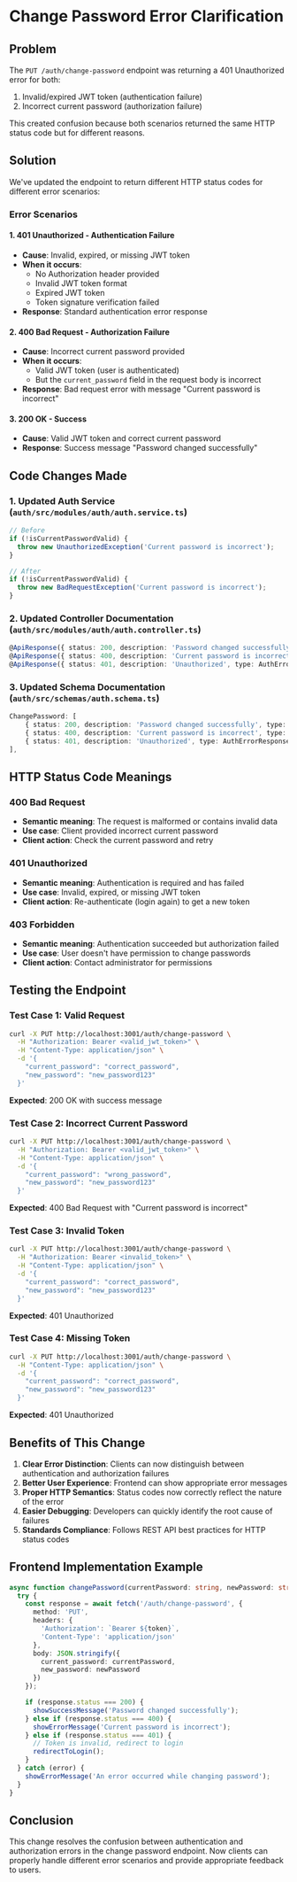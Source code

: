 # Change Password Error Clarification

## Problem
The `PUT /auth/change-password` endpoint was returning a 401 Unauthorized error for both:
1. Invalid/expired JWT token (authentication failure)
2. Incorrect current password (authorization failure)

This created confusion because both scenarios returned the same HTTP status code but for different reasons.

## Solution
We've updated the endpoint to return different HTTP status codes for different error scenarios:

### Error Scenarios

#### 1. **401 Unauthorized** - Authentication Failure
- **Cause**: Invalid, expired, or missing JWT token
- **When it occurs**: 
  - No Authorization header provided
  - Invalid JWT token format
  - Expired JWT token
  - Token signature verification failed
- **Response**: Standard authentication error response

#### 2. **400 Bad Request** - Authorization Failure  
- **Cause**: Incorrect current password provided
- **When it occurs**: 
  - Valid JWT token (user is authenticated)
  - But the `current_password` field in the request body is incorrect
- **Response**: Bad request error with message "Current password is incorrect"

#### 3. **200 OK** - Success
- **Cause**: Valid JWT token and correct current password
- **Response**: Success message "Password changed successfully"

## Code Changes Made

### 1. Updated Auth Service (`auth/src/modules/auth/auth.service.ts`)
```typescript
// Before
if (!isCurrentPasswordValid) {
  throw new UnauthorizedException('Current password is incorrect');
}

// After  
if (!isCurrentPasswordValid) {
  throw new BadRequestException('Current password is incorrect');
}
```

### 2. Updated Controller Documentation (`auth/src/modules/auth/auth.controller.ts`)
```typescript
@ApiResponse({ status: 200, description: 'Password changed successfully', type: PasswordChangeResponseSchema })
@ApiResponse({ status: 400, description: 'Current password is incorrect', type: BadRequestErrorResponseSchema })
@ApiResponse({ status: 401, description: 'Unauthorized', type: AuthErrorResponseSchema })
```

### 3. Updated Schema Documentation (`auth/src/schemas/auth.schema.ts`)
```typescript
ChangePassword: [
    { status: 200, description: 'Password changed successfully', type: PasswordChangeResponseSchema },
    { status: 400, description: 'Current password is incorrect', type: BadRequestErrorResponseSchema },
    { status: 401, description: 'Unauthorized', type: AuthErrorResponseSchema },
],
```

## HTTP Status Code Meanings

### 400 Bad Request
- **Semantic meaning**: The request is malformed or contains invalid data
- **Use case**: Client provided incorrect current password
- **Client action**: Check the current password and retry

### 401 Unauthorized  
- **Semantic meaning**: Authentication is required and has failed
- **Use case**: Invalid, expired, or missing JWT token
- **Client action**: Re-authenticate (login again) to get a new token

### 403 Forbidden
- **Semantic meaning**: Authentication succeeded but authorization failed
- **Use case**: User doesn't have permission to change passwords
- **Client action**: Contact administrator for permissions

## Testing the Endpoint

### Test Case 1: Valid Request
```bash
curl -X PUT http://localhost:3001/auth/change-password \
  -H "Authorization: Bearer <valid_jwt_token>" \
  -H "Content-Type: application/json" \
  -d '{
    "current_password": "correct_password",
    "new_password": "new_password123"
  }'
```
**Expected**: 200 OK with success message

### Test Case 2: Incorrect Current Password
```bash
curl -X PUT http://localhost:3001/auth/change-password \
  -H "Authorization: Bearer <valid_jwt_token>" \
  -H "Content-Type: application/json" \
  -d '{
    "current_password": "wrong_password",
    "new_password": "new_password123"
  }'
```
**Expected**: 400 Bad Request with "Current password is incorrect"

### Test Case 3: Invalid Token
```bash
curl -X PUT http://localhost:3001/auth/change-password \
  -H "Authorization: Bearer <invalid_token>" \
  -H "Content-Type: application/json" \
  -d '{
    "current_password": "correct_password",
    "new_password": "new_password123"
  }'
```
**Expected**: 401 Unauthorized

### Test Case 4: Missing Token
```bash
curl -X PUT http://localhost:3001/auth/change-password \
  -H "Content-Type: application/json" \
  -d '{
    "current_password": "correct_password",
    "new_password": "new_password123"
  }'
```
**Expected**: 401 Unauthorized

## Benefits of This Change

1. **Clear Error Distinction**: Clients can now distinguish between authentication and authorization failures
2. **Better User Experience**: Frontend can show appropriate error messages
3. **Proper HTTP Semantics**: Status codes now correctly reflect the nature of the error
4. **Easier Debugging**: Developers can quickly identify the root cause of failures
5. **Standards Compliance**: Follows REST API best practices for HTTP status codes

## Frontend Implementation Example

```typescript
async function changePassword(currentPassword: string, newPassword: string) {
  try {
    const response = await fetch('/auth/change-password', {
      method: 'PUT',
      headers: {
        'Authorization': `Bearer ${token}`,
        'Content-Type': 'application/json'
      },
      body: JSON.stringify({
        current_password: currentPassword,
        new_password: newPassword
      })
    });

    if (response.status === 200) {
      showSuccessMessage('Password changed successfully');
    } else if (response.status === 400) {
      showErrorMessage('Current password is incorrect');
    } else if (response.status === 401) {
      // Token is invalid, redirect to login
      redirectToLogin();
    }
  } catch (error) {
    showErrorMessage('An error occurred while changing password');
  }
}
```

## Conclusion

This change resolves the confusion between authentication and authorization errors in the change password endpoint. Now clients can properly handle different error scenarios and provide appropriate feedback to users.
